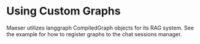 # Using Custom Graphs

Maeser utilizes langgraph CompiledGraph objects for its RAG system. See the example for how to register graphs to the chat sessions manager.